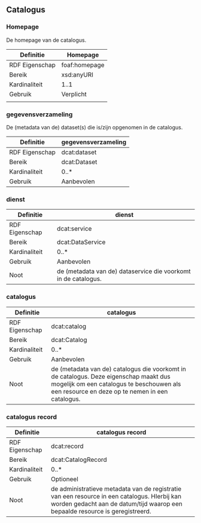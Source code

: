 ## Catalogus


### Homepage
De homepage van de catalogus.  

| Definitie      | Homepage                       |
|----------------|--------------------------------|
| RDF Eigenschap | foaf:homepage                  |
| Bereik         | xsd:anyURI                     |
| Kardinaliteit	 | 1..1                           |
| Gebruik        | Verplicht                      |
																																   |

### gegevensverzameling
De (metadata van de) dataset(s) die is/zijn opgenomen in de catalogus.

| Definitie      | gegevensverzameling                                                     |
|----------------|-------------------------------------------------------------------------|
| RDF Eigenschap | dcat:dataset                                                            |
| Bereik         | dcat:Dataset                                                            |
| Kardinaliteit	 | 0..*                                                                    |
| Gebruik        | Aanbevolen                                                              |


### dienst  
| Definitie      | dienst                                                          |
|----------------|-----------------------------------------------------------------|
| RDF Eigenschap | dcat:service                                                    |
| Bereik         | dcat:DataService                                                |
| Kardinaliteit	 | 0..*                                                            |
| Gebruik        | Aanbevolen                                                      |
| Noot           | de (metadata van de) dataservice die voorkomt in de catalogus.  |

### catalogus  
| Definitie      | catalogus                                                                                                                                                                              |
|----------------|----------------------------------------------------------------------------------------------------------------------------------------------------------------------------------------|
| RDF Eigenschap | dcat:catalog                                                                                                                                                                           |
| Bereik         | dcat:Catalog                                                                                                                                                                           |
| Kardinaliteit	 | 0..*                                                                                                                                                                                   |
| Gebruik        | Aanbevolen                                                                                                                                                                             |
| Noot           | de (metadata van de) catalogus die voorkomt in de catalogus. Deze eigenschap maakt dus mogelijk om een catalogus te beschouwen als een resource en deze op te nemen in een catalogus.  |

### catalogus record       
| Definitie      | catalogus record                                                                                                                                                               |
|----------------|--------------------------------------------------------------------------------------------------------------------------------------------------------------------------------|
| RDF Eigenschap | dcat:record                                                                                                                                                                    |
| Bereik         | dcat:CatalogRecord                                                                                                                                                             |
| Kardinaliteit	 | 0..*                                                                                                                                                                           |
| Gebruik        | Optioneel                                                                                                                                                                      |
| Noot           | de administratieve metadata van de registratie van een resource in een catalogus. HIerbij kan worden gedacht aan de datum/tijd waarop een bepaalde resource is geregistreerd.  |
